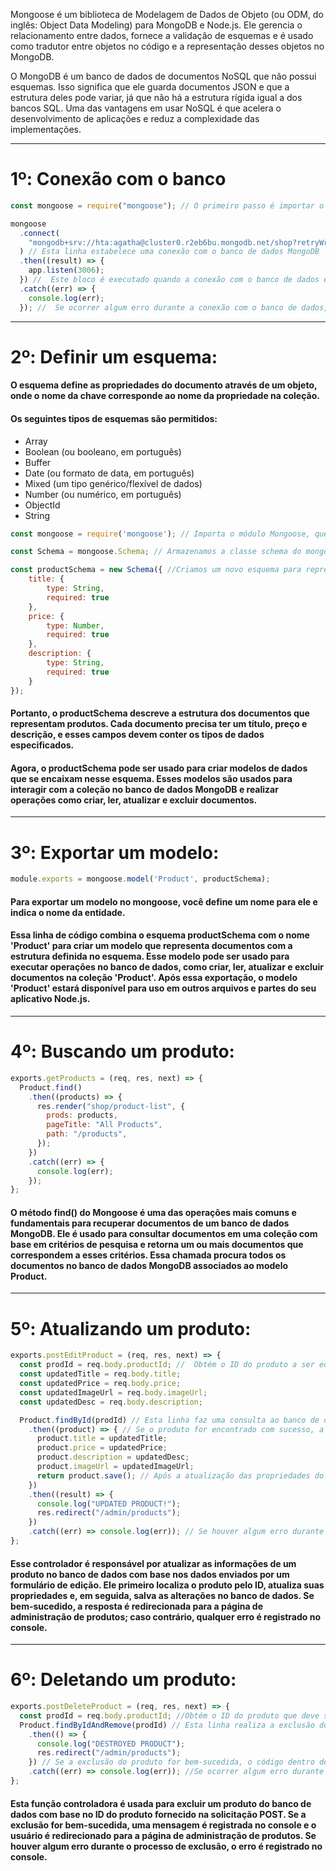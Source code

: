 Mongoose é um biblioteca de Modelagem de Dados de Objeto (ou ODM, do inglês: Object Data Modeling) para MongoDB e Node.js. Ele gerencia o relacionamento entre dados, fornece a validação de esquemas e é usado como tradutor entre objetos no código e a representação desses objetos no MongoDB.

O MongoDB é um banco de dados de documentos NoSQL que não possui esquemas. Isso significa que ele guarda documentos JSON e que a estrutura deles pode variar, já que não há a estrutura rígida igual a dos bancos SQL. Uma das vantagens em usar NoSQL é que acelera o desenvolvimento de aplicações e reduz a complexidade das implementações.

---

# 1º: Conexão com o banco
~~~javascript
const mongoose = require("mongoose"); // O primeiro passo é importar o módulo mongoose, ele fornece uma camada de abstração para simplificar a interação com o MongoDB.

mongoose
  .connect(
    "mongodb+srv://hta:agatha@cluster0.r2eb6bu.mongodb.net/shop?retryWrites=true&w=majority"
  ) // Esta linha estabelece uma conexão com o banco de dados MongoDB
  .then((result) => {
    app.listen(3006);
  }) //  Este bloco é executado quando a conexão com o banco de dados é estabelecida com sucesso. A função app.listen(3006) inicia o servidor da aplicação na porta 3007. 
  .catch((err) => {
    console.log(err);
  }); //  Se ocorrer algum erro durante a conexão com o banco de dados, este bloco é executado. O erro é capturado e registrado no console 
~~~

---

# 2º: Definir um esquema:
#### O esquema define as propriedades do documento através de um objeto, onde o nome da chave corresponde ao nome da propriedade na coleção.
#### Os seguintes tipos de esquemas são permitidos:
- Array
- Boolean (ou booleano, em português)
- Buffer
- Date (ou formato de data, em português)
- Mixed (um tipo genérico/flexível de dados)
- Number (ou numérico, em português)
- ObjectId
- String
~~~javascript
const mongoose = require('mongoose'); // Importa o módulo Mongoose, que é necessário para criar modelos e interagir com bancos de dados MongoDB

const Schema = mongoose.Schema; // Armazenamos a classe schema do mongoose na variável 'Schema'

const productSchema = new Schema({ //Criamos um novo esquema para representar a estrutura dos documentos que serão armazenados em uma coleção do MOngoDB. O objeto passado para o construtor do Schema define os campos e suas propriedades.
    title: {
        type: String,
        required: true
    },
    price: {
        type: Number,
        required: true
    },
    description: {
        type: String,
        required: true
    }
});
~~~
#### Portanto, o productSchema descreve a estrutura dos documentos que representam produtos. Cada documento precisa ter um título, preço e descrição, e esses campos devem conter os tipos de dados especificados. 
#### Agora, o productSchema pode ser usado para criar modelos de dados que se encaixam nesse esquema. Esses modelos são usados para interagir com a coleção no banco de dados MongoDB e realizar operações como criar, ler, atualizar e excluir documentos.

---

# 3º: Exportar um modelo: 
~~~javascript
module.exports = mongoose.model('Product', productSchema);
~~~
#### Para exportar um modelo no mongoose, você define um nome para ele e indica o nome da entidade.
#### Essa linha de código combina o esquema productSchema com o nome 'Product' para criar um modelo que representa documentos com a estrutura definida no esquema. Esse modelo pode ser usado para executar operações no banco de dados, como criar, ler, atualizar e excluir documentos na coleção 'Product'. Após essa exportação, o modelo 'Product' estará disponível para uso em outros arquivos e partes do seu aplicativo Node.js.

---

# 4º: Buscando um produto:
~~~javascript
exports.getProducts = (req, res, next) => {
  Product.find()
    .then((products) => {
      res.render("shop/product-list", {
        prods: products,
        pageTitle: "All Products",
        path: "/products",
      });
    })
    .catch((err) => {
      console.log(err);
    });
};
~~~
#### O método find() do Mongoose é uma das operações mais comuns e fundamentais para recuperar documentos de um banco de dados MongoDB. Ele é usado para consultar documentos em uma coleção com base em critérios de pesquisa e retorna um ou mais documentos que correspondem a esses critérios. Essa chamada procura todos os documentos no banco de dados MongoDB associados ao modelo Product.

---

# 5º: Atualizando um produto: 
~~~javascript
exports.postEditProduct = (req, res, next) => {
  const prodId = req.body.productId; //  Obtém o ID do produto a ser editado do corpo da solicitação
  const updatedTitle = req.body.title;
  const updatedPrice = req.body.price;
  const updatedImageUrl = req.body.imageUrl;
  const updatedDesc = req.body.description;

  Product.findById(prodId) // Esta linha faz uma consulta ao banco de dados para localizar o produto com o ID especificado (prodId) usando o método findById() do modelo Product. Isso é feito para recuperar o produto existente que será atualizado.
    .then((product) => { // Se o produto for encontrado com sucesso, a função dentro deste bloco .then() será executada. Ela recebe o produto encontrado como argumento (representado pela variável product).
      product.title = updatedTitle;
      product.price = updatedPrice;
      product.description = updatedDesc;
      product.imageUrl = updatedImageUrl;
      return product.save(); // Após a atualização das propriedades do produto, a função .save() é chamada para salvar essas alterações no banco de dados.
    })
    .then((result) => {
      console.log("UPDATED PRODUCT!");
      res.redirect("/admin/products");
    })
    .catch((err) => console.log(err)); // Se houver algum erro durante o processo de atualização ou salvamento do produto, o erro será capturado neste bloco .catch() e registrado no console.
};
~~~
#### Esse controlador é responsável por atualizar as informações de um produto no banco de dados com base nos dados enviados por um formulário de edição. Ele primeiro localiza o produto pelo ID, atualiza suas propriedades e, em seguida, salva as alterações no banco de dados. Se bem-sucedido, a resposta é redirecionada para a página de administração de produtos; caso contrário, qualquer erro é registrado no console.

---

# 6º: Deletando um produto: 
~~~javascript
exports.postDeleteProduct = (req, res, next) => {
  const prodId = req.body.productId; //Obtém o ID do produto que deve ser excluído a partir do corpo da solicitação POST.
  Product.findByIdAndRemove(prodId) // Esta linha realiza a exclusão do produto com o ID fornecido (prodId) no banco de dados MongoDB. Ela utiliza o método findByIdAndRemove do modelo Mongoose Product para localizar e remover o documento correspondente no banco de dados com base no ID.
    .then(() => {
      console.log("DESTROYED PRODUCT");
      res.redirect("/admin/products");
    }) // Se a exclusão do produto for bem-sucedida, o código dentro deste bloco .then() é executado. Neste caso, ele imprime "DESTROYED PRODUCT" no console e, em seguida, redireciona o usuário para a página "/admin/products".
    .catch((err) => console.log(err)); //Se ocorrer algum erro durante o processo de exclusão do produto, o erro é capturado neste bloco .catch() e é registrado no console.
};
~~~
#### Esta função controladora é usada para excluir um produto do banco de dados com base no ID do produto fornecido na solicitação POST. Se a exclusão for bem-sucedida, uma mensagem é registrada no console e o usuário é redirecionado para a página de administração de produtos. Se houver algum erro durante o processo de exclusão, o erro é registrado no console.
